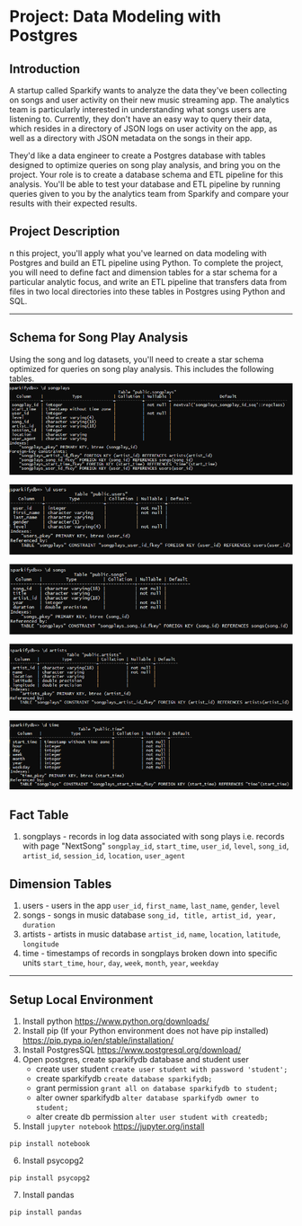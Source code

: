 # Project: Data Modeling with Postgres

## Introduction
A startup called Sparkify wants to analyze the data they've been collecting on songs and user activity on their new music streaming app. The analytics team is particularly interested in understanding what songs users are listening to. Currently, they don't have an easy way to query their data, which resides in a directory of JSON logs on user activity on the app, as well as a directory with JSON metadata on the songs in their app.

They'd like a data engineer to create a Postgres database with tables designed to optimize queries on song play analysis, and bring you on the project. Your role is to create a database schema and ETL pipeline for this analysis. You'll be able to test your database and ETL pipeline by running queries given to you by the analytics team from Sparkify and compare your results with their expected results.

## Project Description
n this project, you'll apply what you've learned on data modeling with Postgres and build an ETL pipeline using Python. To complete the project, you will need to define fact and dimension tables for a star schema for a particular analytic focus, and write an ETL pipeline that transfers data from files in two local directories into these tables in Postgres using Python and SQL.

---
## Schema for Song Play Analysis
Using the song and log datasets, you'll need to create a star schema optimized for queries on song play analysis. This includes the following tables.
![songplays](schema_images/songplays.png)

![users](schema_images/users.png)

![songs](schema_images/songs.png)

![artist](schema_images/artists.png)

![time](schema_images/time.png)

## Fact Table
1. songplays - records in log data associated with song plays i.e. records with page "NextSong"
   `songplay_id`, `start_time`, `user_id`, `level`, `song_id`, `artist_id`, `session_id`, `location`, `user_agent`

## Dimension Tables
1. users - users in the app
   `user_id`, `first_name`, `last_name`, `gender`, `level`
2. songs - songs in music database
   `song_id, title, artist_id, year, duration`
3. artists - artists in music database
   `artist_id`, `name`, `location`, `latitude`, `longitude`
4. time - timestamps of records in songplays broken down into specific units
   `start_time`, `hour`, `day`, `week`, `month`, `year`, `weekday`

---

## Setup Local Environment
1. Install python https://www.python.org/downloads/
2. Install pip (If your Python environment does not have pip installed) https://pip.pypa.io/en/stable/installation/
3. Install PostgresSQL https://www.postgresql.org/download/ 
4. Open postgres, create sparkifydb database and student user
   - create user student  `create user student with password 'student';`
   - create sparkifydb `create database sparkifydb;`
   - grant permission `grant all on database sparkifydb to student;`
   - alter owner sparkifydb `alter database sparkifydb owner to student;`
   - alter create db permission `alter user student with createdb;`
5. Install `jupyter notebook` https://jupyter.org/install
```
pip install notebook
```
6. Install psycopg2
```
pip install psycopg2
```
7. Install pandas
```
pip install pandas
```